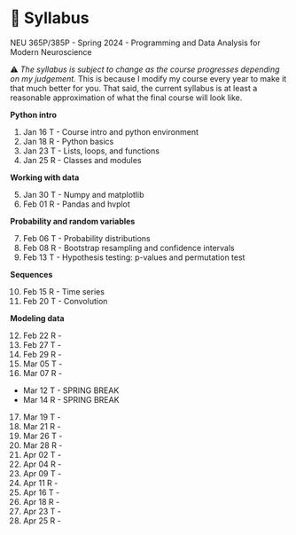 # 🚧 Syllabus
NEU 365P/385P - Spring 2024 - Programming and Data Analysis for Modern Neuroscience

⚠️ *The syllabus is subject to change as the course progresses depending on my judgement.* This is because I modify my course every year to make it that much better for you. That said, the current syllabus is at least a reasonable approximation of what the final course will look like.

**Python intro**

1. Jan 16 T - Course intro and python environment
2. Jan 18 R - Python basics
3. Jan 23 T - Lists, loops, and functions
4. Jan 25 R - Classes and modules

**Working with data**

5. Jan 30 T - Numpy and matplotlib
6. Feb 01 R - Pandas and hvplot

**Probability and random variables**

7. Feb 06 T - Probability distributions
8. Feb 08 R - Bootstrap resampling and confidence intervals
9. Feb 13 T - Hypothesis testing: p-values and permutation test

**Sequences**

10. Feb 15 R - Time series
11. Feb 20 T - Convolution

**Modeling data**

12. Feb 22 R - 
13. Feb 27 T - 
14. Feb 29 R - 
15. Mar 05 T - 
16. Mar 07 R - 
- Mar 12 T - SPRING BREAK
- Mar 14 R - SPRING BREAK
17. Mar 19 T - 
18. Mar 21 R - 
19. Mar 26 T - 
20. Mar 28 R - 
21. Apr 02 T - 
22. Apr 04 R - 
23. Apr 09 T - 
24. Apr 11 R - 
25. Apr 16 T - 
26. Apr 18 R - 
27. Apr 23 T - 
28. Apr 25 R - 
